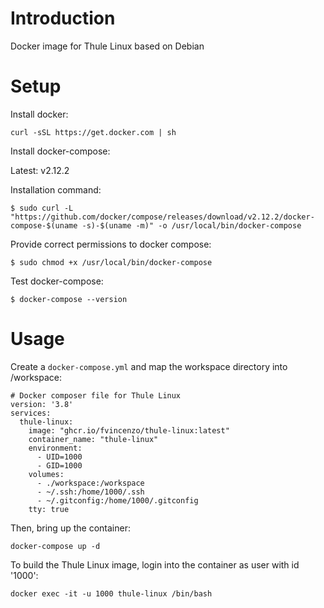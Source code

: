 # Introduction

Docker image for Thule Linux based on Debian

# Setup

Install docker:
```
curl -sSL https://get.docker.com | sh
```

Install docker-compose:

Latest: v2.12.2

Installation command:
```
$ sudo curl -L "https://github.com/docker/compose/releases/download/v2.12.2/docker-compose-$(uname -s)-$(uname -m)" -o /usr/local/bin/docker-compose
```

Provide correct permissions to docker compose:
```
$ sudo chmod +x /usr/local/bin/docker-compose
```

Test docker-compose:
```
$ docker-compose --version
```

# Usage

Create a `docker-compose.yml` and map the workspace directory into /workspace:

```
# Docker composer file for Thule Linux
version: '3.8'
services:
  thule-linux:
    image: "ghcr.io/fvincenzo/thule-linux:latest"
    container_name: "thule-linux"
    environment:
      - UID=1000
      - GID=1000
    volumes:
      - ./workspace:/workspace
      - ~/.ssh:/home/1000/.ssh
      - ~/.gitconfig:/home/1000/.gitconfig
    tty: true
```

Then, bring up the container:
```
docker-compose up -d
```

To build the Thule Linux image, login into the container as user with id '1000':

```
docker exec -it -u 1000 thule-linux /bin/bash
```